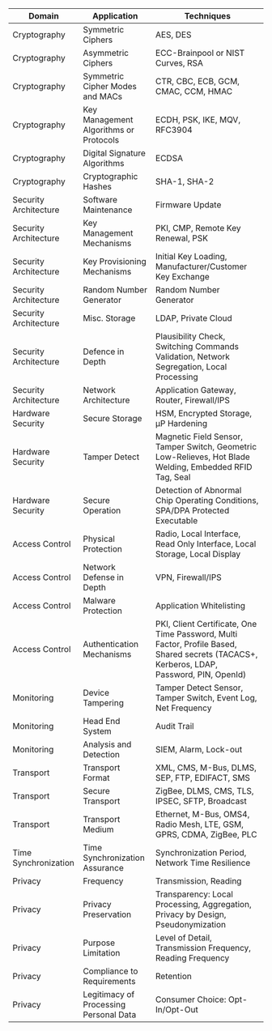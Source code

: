 | Domain | Application | Techniques |
| ------ | ----------- | ---------- |
| Cryptography | Symmetric Ciphers | AES, DES |
| Cryptography | Asymmetric Ciphers | ECC-Brainpool or NIST Curves, RSA |
| Cryptography | Symmetric Cipher Modes and MACs | CTR, CBC, ECB, GCM, CMAC, CCM, HMAC |
| Cryptography | Key Management Algorithms or Protocols | ECDH, PSK, IKE, MQV, RFC3904 |
| Cryptography | Digital Signature Algorithms | ECDSA |
| Cryptography | Cryptographic Hashes | SHA-1, SHA-2 |
| Security Architecture | Software Maintenance | Firmware Update |
| Security Architecture | Key Management Mechanisms | PKI, CMP, Remote Key Renewal, PSK |
| Security Architecture | Key Provisioning Mechanisms | Initial Key Loading, Manufacturer/Customer Key Exchange |
| Security Architecture | Random Number Generator | Random Number Generator |
| Security Architecture | Misc. Storage | LDAP, Private Cloud |
| Security Architecture | Defence in Depth | Plausibility Check, Switching Commands Validation, Network Segregation, Local Processing |
| Security Architecture | Network Architecture | Application Gateway, Router, Firewall/IPS |
| Hardware Security | Secure Storage | HSM, Encrypted Storage, μP Hardening |
| Hardware Security | Tamper Detect | Magnetic Field Sensor, Tamper Switch, Geometric Low-Relieves, Hot Blade Welding, Embedded RFID Tag, Seal |
| Hardware Security | Secure Operation | Detection of Abnormal Chip Operating Conditions, SPA/DPA Protected Executable |
| Access Control | Physical Protection | Radio, Local Interface, Read Only Interface, Local Storage, Local Display |
| Access Control | Network Defense in Depth | VPN, Firewall/IPS |
| Access Control | Malware Protection | Application Whitelisting |
| Access Control | Authentication Mechanisms | PKI, Client Certificate, One Time Password, Multi Factor, Profile Based, Shared secrets (TACACS+, Kerberos, LDAP, Password, PIN, OpenId) |
| Monitoring | Device Tampering | Tamper Detect Sensor, Tamper Switch, Event Log, Net Frequency |
| Monitoring | Head End System | Audit Trail |
| Monitoring | Analysis and Detection | SIEM, Alarm, Lock-out |
| Transport | Transport Format | XML, CMS, M-Bus, DLMS, SEP, FTP, EDIFACT, SMS |
| Transport | Secure Transport | ZigBee, DLMS, CMS, TLS, IPSEC, SFTP, Broadcast |
| Transport | Transport Medium | Ethernet, M-Bus, OMS4, Radio Mesh, LTE, GSM, GPRS, CDMA, ZigBee, PLC |
| Time Synchronization | Time Synchronization Assurance | Synchronization Period, Network Time Resilience |
| Privacy | Frequency | Transmission, Reading |
| Privacy | Privacy Preservation | Transparency: Local Processing, Aggregation, Privacy by Design, Pseudonymization |
| Privacy | Purpose Limitation | Level of Detail, Transmission Frequency, Reading Frequency |
| Privacy | Compliance to Requirements | Retention |
| Privacy | Legitimacy of Processing Personal Data | Consumer Choice: Opt-In/Opt-Out |
